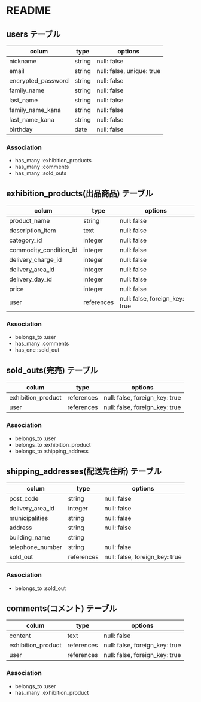 # README

## users テーブル
| colum                | type      | options                  |
| -------------------- | --------- | ------------------------ |
| nickname             | string    | null: false              |
| email                | string    | null: false, unique: true|
| encrypted_password   | string    | null: false              |
| family_name          | string    | null: false              |
| last_name            | string    | null: false              |
| family_name_kana     | string    | null: false              |
| last_name_kana       | string    | null: false              |
| birthday             | date      | null: false              |

### Association
- has_many :exhibition_products
- has_many :comments
- has_many :sold_outs

## exhibition_products(出品商品) テーブル
| colum                   | type        | options                        |
| ----------------------- | ----------- | ------------------------------ |
| product_name            | string      | null: false                    |
| description_item        | text        | null: false                    |
| category_id             | integer     | null: false                    |
| commodity_condition_id  | integer     | null: false                    |
| delivery_charge_id      | integer     | null: false                    |
| delivery_area_id        | integer     | null: false                    |
| delivery_day_id         | integer     | null: false                    |
| price                   | integer     | null: false                    |
| user                    | references  | null: false, foreign_key: true |

### Association
- belongs_to :user
- has_many :comments
- has_one :sold_out

## sold_outs(完売) テーブル
| colum                   | type        | options                        |
| ----------------------- | ----------- | ------------------------------ |
| exhibition_product      | references  | null: false, foreign_key: true |
| user                    | references  | null: false, foreign_key: true |

### Association
- belongs_to :user
- belongs_to :exhibition_product
- belongs_to :shipping_address

## shipping_addresses(配送先住所) テーブル
| colum                | type        | options                        |
| -------------------- | ----------- | ------------------------------ |
| post_code            | string      | null: false                    |
| delivery_area_id     | integer     | null: false                    |
| municipalities       | string      | null: false                    |
| address              | string      | null: false                    |
| building_name        | string      |                                |
| telephone_number     | string      | null: false                    |
| sold_out             | references  | null: false, foreign_key: true |

### Association
- belongs_to :sold_out


## comments(コメント) テーブル
| colum                | type        | options                        |
| -------------------- | ----------- | ------------------------------ |
| content              | text        | null: false                    | 
| exhibition_product   | references  | null: false, foreign_key: true |
| user                 | references  | null: false, foreign_key: true |

### Association
- belongs_to :user
- has_many   :exhibition_product
